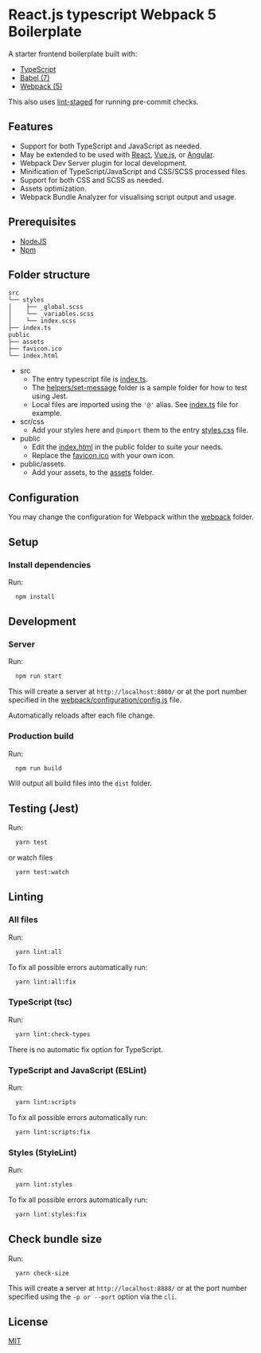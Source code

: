 # React.js typescript Webpack 5 Boilerplate

A starter frontend boilerplate built with:

- [TypeScript](https://www.typescriptlang.org/)
- [Babel (7)](https://babeljs.io/)
- [Webpack (5)](https://webpack.js.org/)
<!-- - [PostCSS](https://postcss.org/)
- [Jest](https://jestjs.io/)
- [ESLint](https://eslint.org/)
- [Stylelint](https://stylelint.io/) -->

This also uses [lint-staged](https://github.com/okonet/lint-staged) for running pre-commit checks.

## Features

- Support for both TypeScript and JavaScript as needed.
- May be extended to be used with [React](https://reactjs.org/), [Vue.js](https://vuejs.org/), or [Angular](https://angular.io/).
- Webpack Dev Server plugin for local development.
- Minification of TypeScript/JavaScript and CSS/SCSS processed files.
- Support for both CSS and SCSS as needed.
- Assets optimization.
- Webpack Bundle Analyzer for visualising script output and usage.

## Prerequisites

- [NodeJS](https://nodejs.org/en/)
- [Npm](https://www.npmjs.com/)

## Folder structure

```none
src
└── styles
│    ├── _global.scss
│    └── _variables.scss
│    └── index.scss
├── index.ts
public
├── assets
├── favicon.ico
└── index.html
```

- src
  - The entry typescript file is [index.ts](src/index.ts).
  - The [helpers/set-message](src/helpers/set-message) folder is a sample folder for how to test using Jest.
  - Local files are imported using the `'@'` alias. See [index.ts](src/index.ts) file for example.
- scr/css
  - Add your styles here and `@import` them to the entry [styles.css](src/css/styles.css) file.
- public
  - Edit the [index.html](public/index.html) in the public folder to suite your needs.
  - Replace the [favicon.ico](public/favicon.ico) with your own icon.
- public/assets.
  - Add your assets, to the [assets](public/assets) folder.

## Configuration

You may change the configuration for Webpack within the [webpack](webpack) folder.

## Setup

### Install dependencies

Run:

```sh
  npm install
```

## Development

### Server

Run:

```sh
  npm run start
```

This will create a server at `http://localhost:8080/` or at the port number specified in the [webpack/configuration/config.js](webpack/configuration/config.js) file.

Automatically reloads after each file change.

### Production build

Run:

```sh
  npm run build
```

Will output all build files into the `dist` folder.

## Testing (Jest)

Run:

```sh
  yarn test
```

or watch files

```sh
  yarn test:watch
```

## Linting

### All files

Run:

```sh
  yarn lint:all
```

To fix all possible errors automatically run:

```sh
  yarn lint:all:fix
```

### TypeScript (tsc)

Run:

```sh
  yarn lint:check-types
```

There is no automatic fix option for TypeScript.

### TypeScript and JavaScript (ESLint)

Run:

```sh
  yarn lint:scripts
```

To fix all possible errors automatically run:

```sh
  yarn lint:scripts:fix
```

### Styles (StyleLint)

Run:

```sh
  yarn lint:styles
```

To fix all possible errors automatically run:

```sh
  yarn lint:styles:fix
```

## Check bundle size

Run:

```sh
  yarn check-size
```

This will create a server at `http://localhost:8888/` or at the port number specified using the `-p or --port` option via the `cli`.

## License

[MIT](https://github.com/rossellamascia/webpack-html-typescript/blob/main/LICENSE.md)
